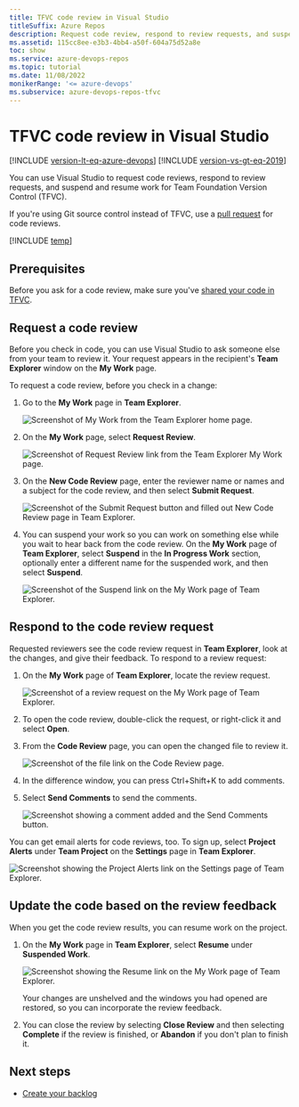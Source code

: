 ```yaml
---
title: TFVC code review in Visual Studio
titleSuffix: Azure Repos
description: Request code review, respond to review requests, and suspend and resume work for Team Foundation Version Control (TFVC) in Visual Studio.
ms.assetid: 115cc8ee-e3b3-4bb4-a50f-604a75d52a8e
toc: show
ms.service: azure-devops-repos
ms.topic: tutorial
ms.date: 11/08/2022
monikerRange: '<= azure-devops'
ms.subservice: azure-devops-repos-tfvc
---
```



# TFVC code review in Visual Studio

[!INCLUDE [version-lt-eq-azure-devops](../../includes/version-lt-eq-azure-devops.md)]
[!INCLUDE [version-vs-gt-eq-2019](../../includes/version-vs-gt-eq-2019.md)]

You can use Visual Studio to request code reviews, respond to review requests, and suspend and resume work for Team Foundation Version Control (TFVC). 

If you're using Git source control instead of TFVC, use a [pull request](../../repos/git/pull-requests.md) for code reviews.

[!INCLUDE [temp](includes/note-my-work-code-review-support.md)]

## Prerequisites

Before you ask for a code review, make sure you've [shared your code in TFVC](share-your-code-in-tfvc-vs.md).

## Request a code review

Before you check in code, you can use Visual Studio to ask someone else from your team to review it. Your request appears in the recipient's **Team Explorer** window on the **My Work** page.

To request a code review, before you check in a change:

1. Go to the **My Work** page in **Team Explorer**.

   ![Screenshot of My Work from the Team Explorer home page.](media/get-code-reviewed-vs/team-explorer.png) 

1. On the **My Work** page, select **Request Review**.

   ![Screenshot of Request Review link from the Team Explorer My Work page.](media/get-code-reviewed-vs/my-work.png)

1. On the **New Code Review** page, enter the reviewer name or names and a subject for the code review, and then select **Submit Request**.

   ![Screenshot of the Submit Request button and filled out New Code Review page in Team Explorer.](media/get-code-reviewed-vs/new-code-review.png)

1. You can suspend your work so you can work on something else while you wait to hear back from the code review. On the **My Work** page of **Team Explorer**, select **Suspend** in the **In Progress Work** section, optionally enter a different name for the suspended work, and then select **Suspend**.

   ![Screenshot of the Suspend link on the My Work page of Team Explorer.](media/get-code-reviewed-vs/suspend.png)

## Respond to the code review request

Requested reviewers see the code review request in **Team Explorer**, look at the changes, and give their feedback. To respond to a review request:

1. On the **My Work** page of **Team Explorer**, locate the review request.

   ![Screenshot of a review request on the My Work page of Team Explorer.](media/get-code-reviewed-vs/review-request.png)

1. To open the code review, double-click the request, or right-click it and select **Open**.

1. From the **Code Review** page, you can open the changed file to review it.

   ![Screenshot of the file link on the Code Review page.](media/get-code-reviewed-vs/code-review.png)

1. In the difference window, you can press Ctrl+Shift+K to add comments.

1. Select **Send Comments** to send the comments.

   ![Screenshot showing a comment added and the Send Comments button.](media/get-code-reviewed-vs/comment.png)

You can get email alerts for code reviews, too. To sign up, select **Project Alerts** under **Team Project** on the **Settings** page in **Team Explorer**.

![Screenshot showing the Project Alerts link on the Settings page of Team Explorer.](media/get-code-reviewed-vs/settings.png)

## Update the code based on the review feedback

When you get the code review results, you can resume work on the project.

1. On the **My Work** page in **Team Explorer**, select **Resume** under **Suspended Work**.

   ![Screenshot showing the Resume link on the My Work page of Team Explorer.](media/get-code-reviewed-vs/resume.png)

   Your changes are unshelved and the windows you had opened are restored, so you can incorporate the review feedback.

1. You can close the review by selecting **Close Review** and then selecting **Complete** if the review is finished, or **Abandon** if you don't plan to finish it.

## Next steps

- [Create your backlog](../../boards/backlogs/create-your-backlog.md)
